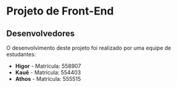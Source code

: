 # Projeto de Front-End

## Desenvolvedores

O desenvolvimento deste projeto foi realizado por uma equipe de estudantes:

- **Higor** - Matrícula: 558907
- **Kauê** - Matrícula: 554403
- **Athos** - Matrícula: 555515

